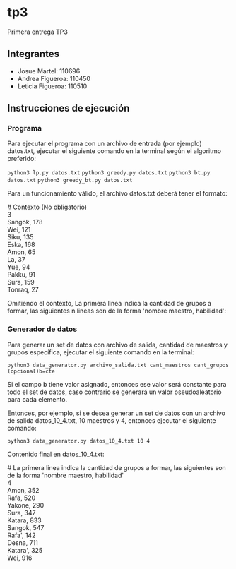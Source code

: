 # tp3
Primera entrega TP3
## Integrantes
  - Josue Martel: 110696
  - Andrea Figueroa: 110450
  - Leticia Figueroa: 110510
## Instrucciones de ejecución
### Programa
Para ejecutar el programa con un archivo de entrada (por ejemplo) datos.txt, ejecutar el siguiente comando en la terminal según el algoritmo preferido:

```python3 lp.py datos.txt```
```python3 greedy.py datos.txt```
```python3 bt.py datos.txt```
```python3 greedy_bt.py datos.txt```

Para un funcionamiento válido, el archivo datos.txt deberá tener el formato:<br>

\# Contexto (No obligatorio)<br>
3<br>
Sangok, 178<br>
Wei, 121<br>
Siku, 135<br>
Eska, 168<br>
Amon, 65<br>
La, 37<br>
Yue, 94<br>
Pakku, 91<br>
Sura, 159<br>
Tonraq, 27<br>

Omitiendo el contexto, La primera linea indica la cantidad de grupos a formar, las siguientes n lineas son de la forma 'nombre maestro, habilidad':

### Generador de datos
Para generar un set de datos con archivo de salida, cantidad de maestros y grupos específica, ejecutar el siguiente comando en la terminal:

```python3 data_generator.py archivo_salida.txt cant_maestros cant_grupos (opcional)b=cte```

Si el campo b tiene valor asignado, entonces ese valor será constante para todo el set de datos, caso contrario se generará un valor pseudoaleatorio para cada elemento.

Entonces, por ejemplo, si se desea generar un set de datos con un archivo de salida datos_10_4.txt, 10 maestros y 4, entonces ejecutar el siguiente comando:

```python3 data_generator.py datos_10_4.txt 10 4```

Contenido final en datos_10_4.txt:<br>

\# La primera linea indica la cantidad de grupos a formar, las siguientes son de la forma 'nombre maestro, habilidad'<br>
4<br>
Amon, 352<br>
Rafa, 520<br>
Yakone, 290<br>
Sura, 347<br>
Katara, 833<br>
Sangok, 547<br>
Rafa', 142<br>
Desna, 711<br>
Katara', 325<br>
Wei, 916<br>
